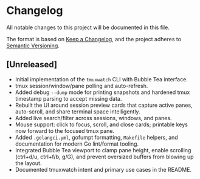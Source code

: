 # Changelog

All notable changes to this project will be documented in this file.

The format is based on [Keep a Changelog](https://keepachangelog.com/en/1.1.0/), and the project adheres to [Semantic Versioning](https://semver.org/spec/v2.0.0.html).

## [Unreleased]

- Initial implementation of the `tmuxwatch` CLI with Bubble Tea interface.
- tmux session/window/pane polling and auto-refresh.
- Added debug `--dump` mode for printing snapshots and hardened tmux timestamp parsing to accept missing data.
- Rebuilt the UI around session preview cards that capture active panes, auto-scroll, and share terminal space intelligently.
- Added live search/filter across sessions, windows, and panes.
- Mouse support: click to focus, scroll, and close cards; printable keys now forward to the focused tmux pane.
- Added `.golangci.yml`, gofumpt formatting, `Makefile` helpers, and documentation for modern Go lint/format tooling.
- Integrated Bubble Tea viewport to clamp pane height, enable scrolling (ctrl+d/u, ctrl+f/b, g/G), and prevent oversized buffers from blowing up the layout.
- Documented tmuxwatch intent and primary use cases in the README.
